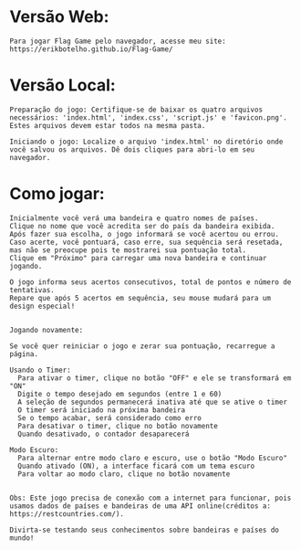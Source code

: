 # Versão Web: 

    Para jogar Flag Game pelo navegador, acesse meu site: https://erikbotelho.github.io/Flag-Game/

 
# Versão Local:

    Preparação do jogo: Certifique-se de baixar os quatro arquivos necessários: 'index.html', 'index.css', 'script.js' e 'favicon.png'. Estes arquivos devem estar todos na mesma pasta.

    Iniciando o jogo: Localize o arquivo 'index.html' no diretório onde você salvou os arquivos. Dê dois cliques para abri-lo em seu navegador.


# Como jogar:

    Inicialmente você verá uma bandeira e quatro nomes de países.
    Clique no nome que você acredita ser do país da bandeira exibida.
    Após fazer sua escolha, o jogo informará se você acertou ou errou.
    Caso acerte, você pontuará, caso erre, sua sequência será resetada, mas não se preocupe pois te mostrarei sua pontuação total.
    Clique em "Próximo" para carregar uma nova bandeira e continuar jogando.

    O jogo informa seus acertos consecutivos, total de pontos e número de tentativas.
    Repare que após 5 acertos em sequência, seu mouse mudará para um design especial!


    Jogando novamente:

    Se você quer reiniciar o jogo e zerar sua pontuação, recarregue a página.

    Usando o Timer:
      Para ativar o timer, clique no botão "OFF" e ele se transformará em "ON"
      Digite o tempo desejado em segundos (entre 1 e 60)
      A seleção de segundos permanecerá inativa até que se ative o timer
      O timer será iniciado na próxima bandeira
      Se o tempo acabar, será considerado como erro
      Para desativar o timer, clique no botão novamente
      Quando desativado, o contador desaparecerá

    Modo Escuro:
      Para alternar entre modo claro e escuro, use o botão "Modo Escuro"
      Quando ativado (ON), a interface ficará com um tema escuro
      Para voltar ao modo claro, clique no botão novamente


    Obs: Este jogo precisa de conexão com a internet para funcionar, pois usamos dados de países e bandeiras de uma API online(créditos a: https://restcountries.com/).

    Divirta-se testando seus conhecimentos sobre bandeiras e países do mundo!